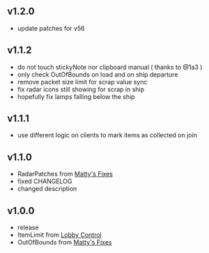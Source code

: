 ## v1.2.0
- update patches for v56

## v1.1.2
- do not touch stickyNote nor clipboard manual ( thanks to @1a3 )
- only check OutOfBounds on load and on ship departure
- remove packet size limit for scrap value sync
- fix radar icons still showing for scrap in ship
- hopefully fix lamps falling below the ship

## v1.1.1
- use different logic on clients to mark items as collected on join

## v1.1.0
- RadarPatches from [Matty's Fixes](https://thunderstore.io/c/lethal-company/p/mattymatty/Matty_Fixes/)
- fixed CHANGELOG
- changed description

## v1.0.0
- release
- ItemLimit from [Lobby Control](https://thunderstore.io/c/lethal-company/p/mattymatty/LobbyControl/)
- OutOfBounds from [Matty's Fixes](https://thunderstore.io/c/lethal-company/p/mattymatty/Matty_Fixes/)